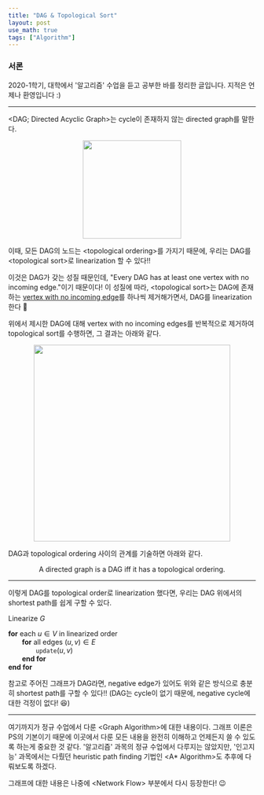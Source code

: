 ```yaml
---
title: "DAG & Topological Sort"
layout: post
use_math: true
tags: ["Algorithm"]
---
```


### 서론
2020-1학기, 대학에서 '알고리즘' 수업을 듣고 공부한 바를 정리한 글입니다. 지적은 언제나 환영입니다 :)

<hr>

\<DAG; Directed Acyclic Graph\>는 cycle이 존재하지 않는 directed graph를 말한다.

<div style="text-align: center;">
<img src="{{ "/images/algorithm/DAG-1.jpg" | relative_url }}" width="200px">
</div>

이때, 모든 DAG의 노드는 \<topological ordering\>를 가지기 때문에, 우리는 DAG를 \<topological sort\>로 linearization 할 수 있다!!

이것은 DAG가 갖는 성질 때문인데, <span class="half_HL">"Every DAG has at least one vertex with no incoming edge."</span>이기 때문이다! 이 성질에 따라, \<topological sort\>는 DAG에 존재하는 <u>vertex with no incoming edge</u>를 하나씩 제거해가면서, DAG를 linearization 한다 🤩

위에서 제시한 DAG에 대해 vertex with no incoming edges를 반복적으로 제거하여 topological sort를 수행하면, 그 결과는 아래와 같다.

<div style="text-align: center;">
<img src="{{ "/images/algorithm/DAG-2.jpg" | relative_url }}" width="400px">
</div>

DAG과 topological ordering 사이의 관계를 기술하면 아래와 같다.

<div class="statement" markdown="1" style="text-align:center">

A directed graph is a DAG iff it has a topological ordering.

</div>

<hr/>

이렇게 DAG를 topological order로 linearization 했다면, 우리는 DAG 위에서의 shortest path를 쉽게 구할 수 있다.

<div class="math-statement" markdown="1">

Linearize $G$

**for** each $u \in V$ in linearized order<br/>
&emsp;&emsp;**for** all edges $(u, v) \in E$<br/>
&emsp;&emsp;&emsp;&emsp;$\texttt{update}(u, v)$<br/>
&emsp;&emsp;**end for**<br/>
**end for**

</div>

참고로 주어진 그래프가 DAG라면, negative edge가 있어도 위와 같은 방식으로 충분히 shortest path를 구할 수 있다!! (DAG는 cycle이 없기 때문에, negative cycle에 대한 걱정이 없다! 😆)

<hr/>

여기까지가 정규 수업에서 다룬 \<Graph Algorithm\>에 대한 내용이다. 그래프 이론은 PS의 기본이기 때문에 이곳에서 다룬 모든 내용을 완전히 이해하고 언제든지 쓸 수 있도록 하는게 중요한 것 같다. '알고리즘' 과목의 정규 수업에서 다루지는 않았지만, '인고지능' 과목에서는 다뤘던 heuristic path finding 기법인 \<A* Algorithm\>도 추후에 다뤄보도록 하겠다. 

그래프에 대한 내용은 나중에 \<Network Flow\> 부분에서 다시 등장한다! 😉
